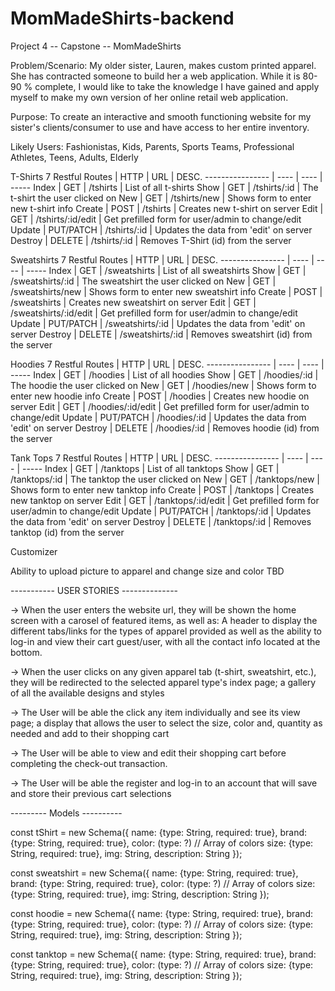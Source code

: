 # MomMadeShirts-backend



Project 4 -- Capstone -- MomMadeShirts

Problem/Scenario: My older sister, Lauren, makes custom printed apparel. She has contracted someone to build her a web application. While it is 80-90 % complete, I would like to take the knowledge I have gained and apply myself to make my own version of her online retail web application.

Purpose: To create an interactive and smooth functioning website for my sister's clients/consumer to use and have access to her entire inventory.

Likely Users: Fashionistas, Kids, Parents, Sports Teams, Professional Athletes, Teens, Adults, Elderly

T-Shirts
7 Restful Routes | HTTP | URL | DESC.
---------------- | ---- | ---- | -----
Index | GET | /tshirts | List of all t-shirts
Show | GET | /tshirts/:id | The t-shirt the user clicked on
New | GET | /tshirts/new | Shows form to enter new t-shirt info
Create | POST | /tshirts | Creates new t-shirt on server
Edit | GET | /tshirts/:id/edit | Get prefilled form for user/admin to change/edit
Update | PUT/PATCH | /tshirts/:id | Updates the data from 'edit' on server
Destroy | DELETE | /tshirts/:id | Removes T-Shirt (id) from the server

Sweatshirts
7 Restful Routes | HTTP | URL | DESC.
---------------- | ---- | ---- | -----
Index | GET | /sweatshirts | List of all sweatshirts
Show | GET | /sweatshirts/:id | The sweatshirt the user clicked on
New | GET | /sweatshirts/new | Shows form to enter new sweatshirt info
Create | POST | /sweatshirts | Creates new sweatshirt on server
Edit | GET | /sweatshirts/:id/edit | Get prefilled form for user/admin to change/edit
Update | PUT/PATCH | /sweatshirts/:id | Updates the data from 'edit' on server
Destroy | DELETE | /sweatshirts/:id | Removes sweatshirt (id) from the server

Hoodies
7 Restful Routes | HTTP | URL | DESC.
---------------- | ---- | ---- | -----
Index | GET | /hoodies | List of all hoodies
Show | GET | /hoodies/:id | The hoodie the user clicked on
New | GET | /hoodies/new | Shows form to enter new hoodie info
Create | POST | /hoodies | Creates new hoodie on server
Edit | GET | /hoodies/:id/edit | Get prefilled form for user/admin to change/edit
Update | PUT/PATCH | /hoodies/:id | Updates the data from 'edit' on server
Destroy | DELETE | /hoodies/:id | Removes hoodie (id) from the server

Tank Tops
7 Restful Routes | HTTP | URL | DESC.
---------------- | ---- | ---- | -----
Index | GET | /tanktops | List of all tanktops
Show | GET | /tanktops/:id | The tanktop the user clicked on
New | GET | /tanktops/new | Shows form to enter new tanktop info
Create | POST | /tanktops | Creates new tanktop on server
Edit | GET | /tanktops/:id/edit | Get prefilled form for user/admin to change/edit
Update | PUT/PATCH | /tanktops/:id | Updates the data from 'edit' on server
Destroy | DELETE | /tanktops/:id | Removes tanktop (id) from the server

Customizer 

Ability to upload picture to apparel and change size and color 
TBD

-----------  USER STORIES  --------------

-> When the user enters the website url, they will be shown the home screen with a carosel of featured items, as well as: A header to display the different tabs/links for the types of apparel provided as well as the ability to log-in and view their cart guest/user, with all the contact info located at the bottom.

-> When the user clicks on any given apparel tab (t-shirt, sweatshirt, etc.), they will be redirected to the selected apparel type's index page; a gallery of all the available designs and styles

-> The User will be able the click any item individually and see its view page; a display that allows the user to select the size, color and, quantity as needed and add to their shopping cart

-> The User will be able to view and edit their shopping cart  before completing the check-out transaction.

-> The User will be able the register and log-in to an account that will save and store their previous cart selections


--------- Models ----------

const tShirt = new Schema({
    name: {type: String, required: true},
    brand: {type: String, required: true},
    color: (type: ?) // Array of colors 
    size: {type: String, required: true},
    img: String,
    description: String
});

const sweatshirt = new Schema({
    name: {type: String, required: true},
    brand: {type: String, required: true},
    color: (type: ?) // Array of colors 
    size: {type: String, required: true},
    img: String,
    description: String
});

const hoodie = new Schema({
    name: {type: String, required: true},
    brand: {type: String, required: true},
    color: (type: ?) // Array of colors 
    size: {type: String, required: true},
    img: String,
    description: String
});

const tanktop = new Schema({
    name: {type: String, required: true},
    brand: {type: String, required: true},
    color: (type: ?) // Array of colors 
    size: {type: String, required: true},
    img: String,
    description: String
});